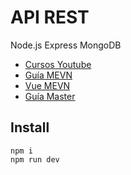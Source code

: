 # API REST
Node.js Express MongoDB

- [Cursos Youtube](https://www.youtube.com/bluuweb)
- [Guía MEVN](https://bluuweb.github.io/vue-udemy/25-mevn/)
- [Vue MEVN](https://github.com/bluuweb/mevn-vue3-vuex-todo-app)
- [Guía Master](https://bluuweb.github.io/)

## Install
```
npm i
npm run dev
```
